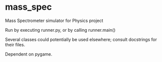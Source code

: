 # mass_spec
Mass Spectrometer simulator for Physics project

Run by executing runner.py, or by calling runner.main()

Several classes could potentially be used elsewhere; consult docstrings for their files.

Dependent on pygame.
